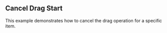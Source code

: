 ##  Cancel Drag Start 
This example demonstrates how to cancel the drag operation for a specific item.

[//]: <keywords: drag,isdragdropenabled,cancel,dragdropmanager,draginitialize>